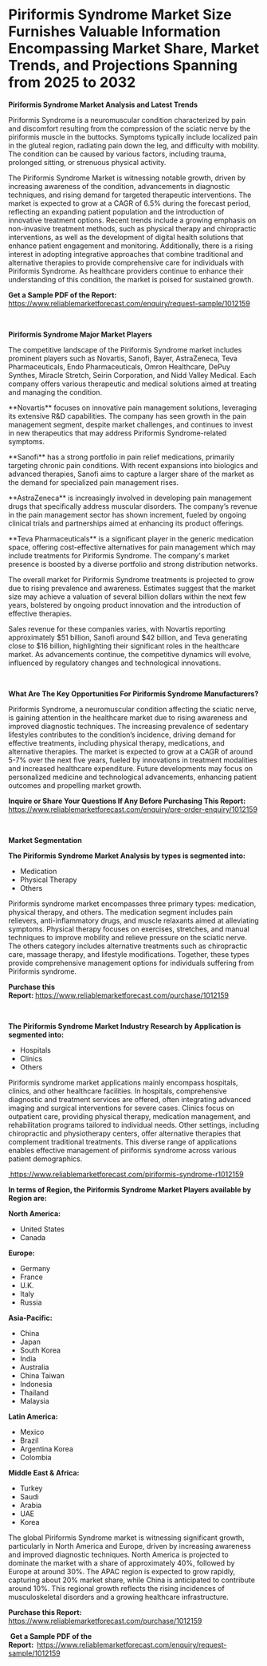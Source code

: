 <p><h1>Piriformis Syndrome Market Size Furnishes Valuable Information Encompassing Market Share, Market Trends, and Projections Spanning from 2025 to 2032</h1></p><p><strong>Piriformis Syndrome Market Analysis and Latest Trends</strong></p>
<p><p>Piriformis Syndrome is a neuromuscular condition characterized by pain and discomfort resulting from the compression of the sciatic nerve by the piriformis muscle in the buttocks. Symptoms typically include localized pain in the gluteal region, radiating pain down the leg, and difficulty with mobility. The condition can be caused by various factors, including trauma, prolonged sitting, or strenuous physical activity.</p><p>The Piriformis Syndrome Market is witnessing notable growth, driven by increasing awareness of the condition, advancements in diagnostic techniques, and rising demand for targeted therapeutic interventions. The market is expected to grow at a CAGR of 6.5% during the forecast period, reflecting an expanding patient population and the introduction of innovative treatment options. Recent trends include a growing emphasis on non-invasive treatment methods, such as physical therapy and chiropractic interventions, as well as the development of digital health solutions that enhance patient engagement and monitoring. Additionally, there is a rising interest in adopting integrative approaches that combine traditional and alternative therapies to provide comprehensive care for individuals with Piriformis Syndrome. As healthcare providers continue to enhance their understanding of this condition, the market is poised for sustained growth.</p></p>
<p><strong>Get a Sample PDF of the Report:&nbsp;</strong> <a href="https://www.reliablemarketforecast.com/enquiry/request-sample/1012159?utm_campaign=3031&utm_medium=2&utm_source=Github&utm_content=ia&utm_term=16042025&utm_id=piriformis-syndrome">https://www.reliablemarketforecast.com/enquiry/request-sample/1012159</a></p>
<p>&nbsp;</p>
<p><strong>Piriformis Syndrome Major Market Players</strong></p>
<p><p>The competitive landscape of the Piriformis Syndrome market includes prominent players such as Novartis, Sanofi, Bayer, AstraZeneca, Teva Pharmaceuticals, Endo Pharmaceuticals, Omron Healthcare, DePuy Synthes, Miracle Stretch, Seirin Corporation, and Nidd Valley Medical. Each company offers various therapeutic and medical solutions aimed at treating and managing the condition.</p><p>**Novartis** focuses on innovative pain management solutions, leveraging its extensive R&D capabilities. The company has seen growth in the pain management segment, despite market challenges, and continues to invest in new therapeutics that may address Piriformis Syndrome-related symptoms.</p><p>**Sanofi** has a strong portfolio in pain relief medications, primarily targeting chronic pain conditions. With recent expansions into biologics and advanced therapies, Sanofi aims to capture a larger share of the market as the demand for specialized pain management rises.</p><p>**AstraZeneca** is increasingly involved in developing pain management drugs that specifically address muscular disorders. The company’s revenue in the pain management sector has shown increment, fueled by ongoing clinical trials and partnerships aimed at enhancing its product offerings.</p><p>**Teva Pharmaceuticals** is a significant player in the generic medication space, offering cost-effective alternatives for pain management which may include treatments for Piriformis Syndrome. The company's market presence is boosted by a diverse portfolio and strong distribution networks.</p><p>The overall market for Piriformis Syndrome treatments is projected to grow due to rising prevalence and awareness. Estimates suggest that the market size may achieve a valuation of several billion dollars within the next few years, bolstered by ongoing product innovation and the introduction of effective therapies.</p><p>Sales revenue for these companies varies, with Novartis reporting approximately $51 billion, Sanofi around $42 billion, and Teva generating close to $16 billion, highlighting their significant roles in the healthcare market. As advancements continue, the competitive dynamics will evolve, influenced by regulatory changes and technological innovations.</p></p>
<p>&nbsp;</p>
<p><strong>What Are The Key Opportunities For Piriformis Syndrome Manufacturers?</strong></p>
<p><p>Piriformis Syndrome, a neuromuscular condition affecting the sciatic nerve, is gaining attention in the healthcare market due to rising awareness and improved diagnostic techniques. The increasing prevalence of sedentary lifestyles contributes to the condition’s incidence, driving demand for effective treatments, including physical therapy, medications, and alternative therapies. The market is expected to grow at a CAGR of around 5-7% over the next five years, fueled by innovations in treatment modalities and increased healthcare expenditure. Future developments may focus on personalized medicine and technological advancements, enhancing patient outcomes and propelling market growth.</p></p>
<p><strong>Inquire or Share Your Questions If Any Before Purchasing This Report:</strong> <a href="https://www.reliablemarketforecast.com/enquiry/pre-order-enquiry/1012159?utm_campaign=3031&utm_medium=2&utm_source=Github&utm_content=ia&utm_term=16042025&utm_id=piriformis-syndrome">https://www.reliablemarketforecast.com/enquiry/pre-order-enquiry/1012159</a></p>
<p>&nbsp;</p>
<p><strong>Market Segmentation</strong></p>
<p><strong>The Piriformis Syndrome Market Analysis by types is segmented into:</strong></p>
<p><ul><li>Medication</li><li>Physical Therapy</li><li>Others</li></ul></p>
<p><p>Piriformis syndrome market encompasses three primary types: medication, physical therapy, and others. The medication segment includes pain relievers, anti-inflammatory drugs, and muscle relaxants aimed at alleviating symptoms. Physical therapy focuses on exercises, stretches, and manual techniques to improve mobility and relieve pressure on the sciatic nerve. The others category includes alternative treatments such as chiropractic care, massage therapy, and lifestyle modifications. Together, these types provide comprehensive management options for individuals suffering from Piriformis syndrome.</p></p>
<p><strong>Purchase this Report:&nbsp;</strong><a href="https://www.reliablemarketforecast.com/purchase/1012159?utm_campaign=3031&utm_medium=2&utm_source=Github&utm_content=ia&utm_term=16042025&utm_id=piriformis-syndrome">https://www.reliablemarketforecast.com/purchase/1012159</a></p>
<p>&nbsp;</p>
<p><strong>The Piriformis Syndrome Market Industry Research by Application is segmented into:</strong></p>
<p><ul><li>Hospitals</li><li>Clinics</li><li>Others</li></ul></p>
<p><p>Piriformis syndrome market applications mainly encompass hospitals, clinics, and other healthcare facilities. In hospitals, comprehensive diagnostic and treatment services are offered, often integrating advanced imaging and surgical interventions for severe cases. Clinics focus on outpatient care, providing physical therapy, medication management, and rehabilitation programs tailored to individual needs. Other settings, including chiropractic and physiotherapy centers, offer alternative therapies that complement traditional treatments. This diverse range of applications enables effective management of piriformis syndrome across various patient demographics.</p></p>
<p><a href="https://www.reliablemarketforecast.com/piriformis-syndrome-r1012159?utm_campaign=3031&utm_medium=2&utm_source=Github&utm_content=ia&utm_term=16042025&utm_id=piriformis-syndrome">&nbsp;https://www.reliablemarketforecast.com/piriformis-syndrome-r1012159</a></p>
<p><strong>In terms of Region, the Piriformis Syndrome Market Players available by Region are:</strong></p>
<p>
    <p> <strong> North America: </strong>
        <ul>
            <li>United States</li>
            <li>Canada</li>
        </ul>
        </p> 
    <p> <strong> Europe: </strong>
        <ul>
            <li>Germany</li>
            <li>France</li>
            <li>U.K.</li>
            <li>Italy</li>
            <li>Russia</li>
        </ul>
        </p> 
    <p> <strong> Asia-Pacific: </strong>
        <ul>
            <li>China</li>
            <li>Japan</li>
            <li>South Korea</li>
            <li>India</li>
            <li>Australia</li>
            <li>China Taiwan</li>
            <li>Indonesia</li>
            <li>Thailand</li>
            <li>Malaysia</li>
        </ul>
        </p> 
    <p> <strong> Latin America: </strong>
        <ul>
            <li>Mexico</li>
            <li>Brazil</li>
            <li>Argentina Korea</li>
            <li>Colombia</li>
        </ul>
        </p> 
    <p> <strong> Middle East & Africa: </strong>
        <ul>
            <li>Turkey</li>
            <li>Saudi</li>
            <li>Arabia</li>
            <li>UAE</li>
            <li>Korea</li>
        </ul>
    </p>
    </p>
<p><p>The global Piriformis Syndrome market is witnessing significant growth, particularly in North America and Europe, driven by increasing awareness and improved diagnostic techniques. North America is projected to dominate the market with a share of approximately 40%, followed by Europe at around 30%. The APAC region is expected to grow rapidly, capturing about 20% market share, while China is anticipated to contribute around 10%. This regional growth reflects the rising incidences of musculoskeletal disorders and a growing healthcare infrastructure.</p></p>
<p><strong>Purchase this Report: </strong><a href="https://www.reliablemarketforecast.com/purchase/1012159?utm_campaign=3031&utm_medium=2&utm_source=Github&utm_content=ia&utm_term=16042025&utm_id=piriformis-syndrome">https://www.reliablemarketforecast.com/purchase/1012159</a></p>
<p>&nbsp;<strong>Get a Sample PDF of the Report:&nbsp;&nbsp;</strong><a href="https://www.reliablemarketforecast.com/enquiry/request-sample/1012159?utm_campaign=3031&utm_medium=2&utm_source=Github&utm_content=ia&utm_term=16042025&utm_id=piriformis-syndrome">https://www.reliablemarketforecast.com/enquiry/request-sample/1012159</a></p>
<p><strong></strong></p>
<p><p></p><p></p><p></p></p>